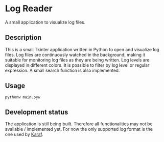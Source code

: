 # Log Reader

A small application to visualize log files.

## Description

This is a small Tkinter application written in Python to open and visualize log files.
Log files are continuously watched in the background, making it suitable for monitoring log files as they are being
written.
Log levels are displayed in different colors. It is possible to filter by log level or regular expression. A small
search function is also implemented.

## Usage

`pythonw main.pyw`

## Development status

The application is still being built. Therefore all functionalities may not be available / implemented yet.
For now the only supported log format is the one used by [Karaf](https://karaf.apache.org/manual/latest/#_log).
